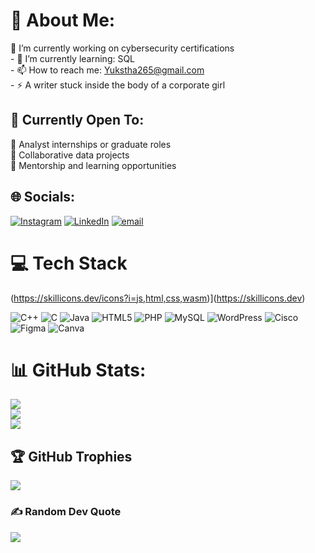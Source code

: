 # 💫 About Me:
🔭 I’m currently working on cybersecurity certifications<br>- 🌱 I’m currently learning: SQL<br>- 📫 How to reach me: Yukstha265@gmail.com<br>- ⚡ A writer stuck inside the body of a corporate girl

 ## 💼 Currently Open To:
🔹 Analyst internships or graduate roles  
  🔹 Collaborative data projects  
  🔹 Mentorship and learning opportunities 


## 🌐 Socials:
[![Instagram](https://img.shields.io/badge/Instagram-%23E4405F.svg?logo=Instagram&logoColor=white)](https://instagram.com/Say_Seez) [![LinkedIn](https://img.shields.io/badge/LinkedIn-%230077B5.svg?logo=linkedin&logoColor=white)](https://linkedin.com/in/Yuksha_Shrestha) [![email](https://img.shields.io/badge/Email-D14836?logo=gmail&logoColor=white)](mailto:Yukstha265@gmail.com) 


# 💻 Tech Stack
(https://skillicons.dev/icons?i=js,html,css,wasm)](https://skillicons.dev)
<p align="left">
  <img src="https://img.shields.io/badge/-C++-00599C?style=flat-square&logo=c%2B%2B&logoColor=white" alt="C++" />
  <img src="https://img.shields.io/badge/-C-00599C?style=flat-square&logo=c&logoColor=white" alt="C" />
  <img src="https://img.shields.io/badge/-Java-ED8B00?style=flat-square&logo=openjdk&logoColor=white" alt="Java" />
  <img src="https://img.shields.io/badge/-HTML5-E34F26?style=flat-square&logo=html5&logoColor=white" alt="HTML5" />
  <img src="https://img.shields.io/badge/-PHP-777BB4?style=flat-square&logo=php&logoColor=white" alt="PHP" />
  <img src="https://img.shields.io/badge/-MySQL-4479A1?style=flat-square&logo=mysql&logoColor=white" alt="MySQL" />
  <img src="https://img.shields.io/badge/-WordPress-21759B?style=flat-square&logo=wordpress&logoColor=white" alt="WordPress" />
  <img src="https://img.shields.io/badge/-Cisco-049FD9?style=flat-square&logo=cisco&logoColor=black" alt="Cisco" />
  <img src="https://img.shields.io/badge/-Figma-F24E1E?style=flat-square&logo=figma&logoColor=white" alt="Figma" />
  <img src="https://img.shields.io/badge/-Canva-00C4CC?style=flat-square&logo=canva&logoColor=white" alt="Canva" />
</p>

# 📊 GitHub Stats:
![](https://github-readme-stats.vercel.app/api?username=YSTHA&theme=material-palenight&hide_border=false&include_all_commits=false&count_private=false)<br/>
![](https://nirzak-streak-stats.vercel.app/?user=YSTHA&theme=material-palenight&hide_border=false)<br/>
![](https://github-readme-stats.vercel.app/api/top-langs/?username=YSTHA&theme=material-palenight&hide_border=false&include_all_commits=false&count_private=false&layout=compact)

## 🏆 GitHub Trophies
![](https://github-profile-trophy.vercel.app/?username=YSTHA&theme=cobalt2&no-frame=true&no-bg=false&margin-w=4)

### ✍️ Random Dev Quote
![](https://quotes-github-readme.vercel.app/api?type=horizontal&theme=radical)

<!-- Proudly created with GPRM ( https://gprm.itsvg.in ) -->
